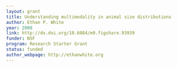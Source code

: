```yaml
---
layout: grant
title: Understanding multimodality in animal size distributions
author: Ethan P. White
year: 2008
link: http://dx.doi.org/10.6084/m9.figshare.93939
funder: NSF
program: Research Starter Grant
status: funded
author_webpage: http://ethanwhite.org
---
```

